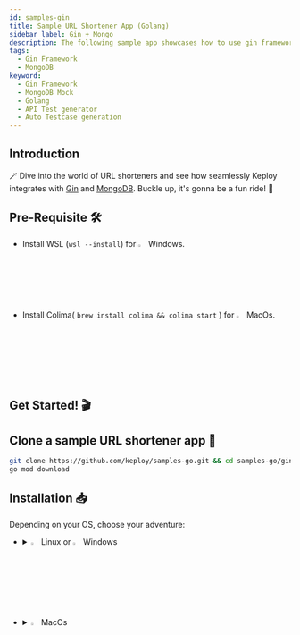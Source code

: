 ```yaml
---
id: samples-gin
title: Sample URL Shortener App (Golang)
sidebar_label: Gin + Mongo
description: The following sample app showcases how to use gin framework and the Keploy Platform.
tags:
  - Gin Framework
  - MongoDB
keyword:
  - Gin Framework
  - MongoDB Mock
  - Golang
  - API Test generator
  - Auto Testcase generation
---
```


## Introduction

🪄 Dive into the world of URL shorteners and see how seamlessly Keploy integrates with [Gin](https://gin-gonic.com/) and [MongoDB](https://www.mongodb.com/). Buckle up, it's gonna be a fun ride! 🎢

## Pre-Requisite 🛠️

- Install WSL (`wsl --install`) for <img src="/docs/img/os/windows.png" alt="Windows" width="3%" /> Windows.
- Install Colima( `brew install colima && colima start` ) for <img src="/docs/img/os/macos.png" alt="MacOS" width="3%" /> MacOs.

## Get Started! 🎬

## Clone a sample URL shortener app 🧪

```bash
git clone https://github.com/keploy/samples-go.git && cd samples-go/gin-mongo
go mod download
```

## Installation 📥

Depending on your OS, choose your adventure:

- <details>
   <summary><img src="/docs/img/os/linux.png" alt="Linux" width="3%" /> Linux or <img src="/docs/img/os/windows.png" alt="Windows" width="3%" /> Windows</summary>

  Alright, let's equip ourselves with the **latest Keploy binary**:

  ```bash
  curl --silent --location "https://github.com/keploy/keploy/releases/latest/download/keploy_linux_amd64.tar.gz" | tar xz -C /tmp

  sudo mkdir -p /usr/local/bin && sudo mv /tmp/keploy /usr/local/bin && keploy
  ```

  If everything goes right, your screen should look a bit like this:

   <img src="/docs/img/code-snippets/install-keploy-logs.png" alt="Test Case Generator" width="50%" />

  Moving on...
   <details>
   <summary style={{ fontWeight: 'bold', fontSize: '1.17em', marginLeft: '0.5em' }}> Run App with <img src="/docs/img/os/docker.png" alt="Docker Container" width="3%" /> Docker </summary>

  #### Add alias for Keploy:

  ```bash
  alias keploy='sudo docker run --pull always --name keploy-v2 -p 16789:16789 --privileged --pid=host -it -v "$(pwd)":/files -v /sys/fs/cgroup:/sys/fs/cgroup -v /sys/kernel/debug:/sys/kernel/debug -v /sys/fs/bpf:/sys/fs/bpf -v /var/run/docker.sock:/var/run/docker.sock -v '"$HOME"'/.keploy-config:/root/.keploy-config -v '"$HOME"'/.keploy:/root/.keploy --rm ghcr.io/keploy/keploy'
  ```

  ### Lights, Camera, Record! 🎥

  Fire up the application and mongoDB instance with Keploy. Keep an eye on the two key flags:
  `-c`: Command to run the app (e.g., `docker compose up`).

  `--containerName`: The container name in the `docker-compose.yml` for traffic interception.

  ```bash
  keploy record -c "docker compose up" --containerName "ginMongoApp"
  ```

  Getting logs like this? Perfect! 👌

   <img src="/docs/img/code-snippets/keploy-record-docker.png" alt="Keploy Record Test case" width="100%" />
   <img src="/docs/img/code-snippets/keploy-record-docker2.png" alt="Keploy record mocks" width="100%" />

  🔥 Challenge time! Generate some test cases. How? Just **make some API calls**. Postman, Hoppscotch or even curl - take your pick!

  Let's make URLs short and sweet:

  #### Generate shortened url

  ```bash
  curl --request POST \
    --url http://localhost:8080/url \
    --header 'content-type: application/json' \
    --data '{
    "url": "https://google.com"
  }'
  ```

  Here's a peek of what you get:

  ```json
  {
    "ts": 1645540022,
    "url": "http://localhost:8080/Lhr4BWAi"
  }
  ```

  🎉 Woohoo! With a simple API call, you've crafted a test case with a mock! Dive into the Keploy directory and feast your eyes on the newly minted `test-1.yml` and `mocks.yml`

  ```yaml
  version: api.keploy.io/v1beta2
  kind: Http
  name: test-1
  spec:
    metadata: {}
    req:
      method: POST
      proto_major: 1
      proto_minor: 1
      url: http://localhost:8080/url
      header:
        Accept: "*/*"
        Content-Length: "33"
        Content-Type: application/json
        Host: localhost:8080
        User-Agent: curl/7.77.0
      body: |-
        {
          "url": "https://google.com"
        }
      body_type: ""
    resp:
      status_code: 200
      header:
        Content-Length: "65"
        Content-Type: application/json; charset=utf-8
        Date: Sun, 01 Oct 2023 15:15:47 GMT
      body: '{"ts":1696173347979970488,"url":"http://localhost:8080/Lhr4BWAi"}'
      body_type: ""
      status_message: ""
      proto_major: 0
      proto_minor: 0
    objects: []
    assertions:
      noise:
        - header.Date
    created: 1696173352
  ```

  this is how the generated **mock.yml** will look like:

  ```yaml
  version: api.keploy.io/v1beta2
  kind: Mongo
  name: mocks
  spec:
    metadata:
      operation: '{ OpMsg flags: 0, sections: [{ SectionSingle msg: {"update":"url-shortener","ordered":true,"writeConcern":{"w":"majority"},"lsid":{"id":{"$binary":{"base64":"eRaUQwDxR2qw3Jcbpn0Gfw==","subType":"04"}}},"$db":"keploy"} }, { SectionSingle identifier: updates , msgs: [ {"q":{"_id":"Lhr4BWAi"},"u":{"$set":{"_id":"Lhr4BWAi","created":{"$date":{"$numberLong":"1696173347975"}},"updated":{"$date":{"$numberLong":"1696173347975"}},"url":"https://google.com"}},"upsert":true} ] }], checksum: 0 }'
    requests:
      - header:
          length: 301
          requestId: 11
          responseTo: 0
          Opcode: 2013
        message:
          flagBits: 0
          sections:
            - '{ SectionSingle msg: {"update":"url-shortener","ordered":true,"writeConcern":{"w":"majority"},"lsid":{"id":{"$binary":{"base64":"eRaUQwDxR2qw3Jcbpn0Gfw==","subType":"04"}}},"$db":"keploy"} }'
            - '{ SectionSingle identifier: updates , msgs: [ {"q":{"_id":"Lhr4BWAi"},"u":{"$set":{"_id":"Lhr4BWAi","created":{"$date":{"$numberLong":"1696173347975"}},"updated":{"$date":{"$numberLong":"1696173347975"}},"url":"https://google.com"}},"upsert":true} ] }'
          checksum: 0
        read_delay: 41060962050
    responses:
      - header:
          length: 60
          requestId: 14
          responseTo: 11
          Opcode: 2013
        message:
          flagBits: 0
          sections:
            - '{ SectionSingle msg: {"n":{"$numberInt":"1"},"nModified":{"$numberInt":"1"},"ok":{"$numberDouble":"1.0"}} }'
          checksum: 0
        read_delay: 2506709
    created: 1696173347
  ---
  version: api.keploy.io/v1beta2
  kind: Mongo
  name: mocks
  spec:
    metadata:
      operation: '{ OpMsg flags: 0, sections: [{ SectionSingle msg: {"find":"url-shortener","filter":{"_id":"Lhr4BWAi"},"limit":{"$numberLong":"1"},"singleBatch":true,"lsid":{"id":{"$binary":{"base64":"eRaUQwDxR2qw3Jcbpn0Gfw==","subType":"04"}}},"$db":"keploy"} }], checksum: 0 }'
    requests:
      - header:
          length: 162
          requestId: 48
          responseTo: 0
          Opcode: 2013
        message:
          flagBits: 0
          sections:
            - '{ SectionSingle msg: {"find":"url-shortener","filter":{"_id":"Lhr4BWAi"},"limit":{"$numberLong":"1"},"singleBatch":true,"lsid":{"id":{"$binary":{"base64":"eRaUQwDxR2qw3Jcbpn0Gfw==","subType":"04"}}},"$db":"keploy"} }'
          checksum: 0
        read_delay: 355688136129
    responses:
      - header:
          length: 197
          requestId: 90
          responseTo: 48
          Opcode: 2013
        message:
          flagBits: 0
          sections:
            - '{ SectionSingle msg: {"cursor":{"firstBatch":[{"_id":"Lhr4BWAi","created":{"$date":{"$numberLong":"1696173347975"}},"updated":{"$date":{"$numberLong":"1696173347975"}},"url":"https://google.com"}],"id":{"$numberLong":"0"},"ns":"keploy.url-shortener"},"ok":{"$numberDouble":"1.0"}} }'
          checksum: 0
        read_delay: 4509611
    created: 1696173703
  ```

  _Time to perform more API magic!_
  Follow the breadcrumbs... or the shortened URLs:

  #### Redirect to original url from shortened url

  ```bash
  curl --request GET \  --url http://localhost:8080/Lhr4BWAi
  ```

  Or just type `http://localhost:8080/Lhr4BWAi` in your browser. Your choice!

  Spotted the new test and mock files in your project? High five! 🙌

  <img src="/docs/img/code-snippets/gin-mongo-test-sample.png" alt="Sample Keploy Test case and Mock for Gin MongoDB" width="100%" style={{ borderRadius: '5px' }}/>

  Want to see if everything works as expected?

  #### Run Tests

  Time to put things to the test 🧪

  ```bash
  keploy test -c "docker compose up" --containerName "ginMongoApp" --delay 10
  ```

  > The `--delay` flag? Oh, that's just giving your app a little breather (in seconds) before the test cases come knocking.

  Your results should be looking all _snazzy_, like this:

  <img src="/docs/img/code-snippets/url-shortner-test-result.png" alt="Sample Keploy Test Result Gin MongoDB" width="100%" style={{ borderRadius: '5px' }}/>

  Did you spot that the ts (timestamp) is showing some differences? Yep, time has a way of doing that! 🕰️

  Worry not, just add the ever-changing fields (like our **ts** here) to the **noise parameter** to **dodge those assertions**.

  > Pro tip: Add `body.ts` to noise in `test-x.yaml`.

  <img src="/docs/img/code-snippets/noise-addition.png" alt="Adding Noise to Test case Gin MongoDB" width="70%" style={{ borderRadius: '5px' }}/>

  Run that keploy record command once more and watch as everything falls into place with all tests passing!🌟

  Final thoughts? Dive deeper! Try different API calls, tweak the DB response in the `mocks.yml`, or fiddle with the request or response in `test-x.yml`. Run the tests again and see the magic unfold!✨👩‍💻👨‍💻✨

  ## Wrapping it up 🎉

  Congrats on the journey so far! You've seen Keploy's power, flexed your coding muscles, and had a bit of fun too! Now, go out there and keep exploring, innovating, and creating! Remember, with the right tools and a sprinkle of fun, anything's possible.😊🚀

  Happy coding! ✨👩‍💻👨‍💻✨

   </details>
   <br/>

   <details>
   <summary style={{ fontWeight: 'bold', fontSize: '1.17em', marginLeft: '0.5em' }}>Run App on 🐧 Linux  </summary>

  We'll be running our sample application right on Linux, but just to make things a tad more thrilling, we'll have the database (mongoDB) chill on Docker. Ready? Let's get the party started!🎉
  First things first, update the MongoDB URL to `localhost:27017` on **line 21** of our trusty `main.go` file.

  <img src="/docs/img/code-snippets/gin-mongo-linux-cmd.png" alt="Linux change Gin MongoDB" width="100%" style={{ borderRadius: '5px' }}/>

  #### 🍃 Kickstart MongoDB

  Let's breathe life into your mongo container. A simple spell should do the trick:

  ```bash
  docker compose up mongo
  ```

  ### 📼 Roll the Tape - Recording Time!

  Ready, set, record! Here's how:

  ```bash
  sudo -E env PATH=$PATH keploy record -c "go run main.go handler.go"
  ```

  Keep an eye out for the `-c `flag! It's the command charm to run the app. Whether you're using `go run main.go handler.go` or the binary path like `./test-app-url-shortener`, it's your call.
  If you're seeing logs that resemble the ones below, you're on the right track:

   <img src="/docs/img/code-snippets/keploy-record-docker.png" alt="Keploy Record Test case" width="100%" />
   <img src="/docs/img/code-snippets/keploy-record-docker2.png" alt="Keploy record mocks" width="100%" />

  Alright, magician! With the app alive and kicking, let's weave some test cases. The spell? Making some API calls! Postman, Hoppscotch, or the classic curl - pick your wand.

  #### Generate shortened url

  ✨ A pinch of URL magic:

  ```bash
  curl --request POST \
    --url http://localhost:8080/url \
    --header 'content-type: application/json' \
    --data '{
    "url": "https://google.com"
  }'
  ```

  And... voila! A shortened URL appears:

  ```json
  {
    "ts": 1645540022,
    "url": "http://localhost:8080/Lhr4BWAi"
  }
  ```

  Give yourself a pat on the back! With that simple spell, you've conjured up a test case with a mock! Explore the **Keploy directory** and you'll discover your handiwork in `test-1.yml` and `mocks.yml`.

  ```yaml
  version: api.keploy.io/v1beta2
  kind: Http
  name: test-1
  spec:
    metadata: {}
    req:
      method: POST
      proto_major: 1
      proto_minor: 1
      url: http://localhost:8080/url
      header:
        Accept: "*/*"
        Content-Length: "33"
        Content-Type: application/json
        Host: localhost:8080
        User-Agent: curl/7.77.0
      body: |-
        {
          "url": "https://google.com"
        }
      body_type: ""
    resp:
      status_code: 200
      header:
        Content-Length: "65"
        Content-Type: application/json; charset=utf-8
        Date: Sun, 01 Oct 2023 15:15:47 GMT
      body: '{"ts":1696173347979970488,"url":"http://localhost:8080/Lhr4BWAi"}'
      body_type: ""
      status_message: ""
      proto_major: 0
      proto_minor: 0
    objects: []
    assertions:
      noise:
        - header.Date
    created: 1696173352
  ```

  this is how the generated **mock.yml** will look like:

  ```yaml
  version: api.keploy.io/v1beta2
  kind: Mongo
  name: mocks
  spec:
    metadata:
      operation: '{ OpMsg flags: 0, sections: [{ SectionSingle msg: {"update":"url-shortener","ordered":true,"writeConcern":{"w":"majority"},"lsid":{"id":{"$binary":{"base64":"eRaUQwDxR2qw3Jcbpn0Gfw==","subType":"04"}}},"$db":"keploy"} }, { SectionSingle identifier: updates , msgs: [ {"q":{"_id":"Lhr4BWAi"},"u":{"$set":{"_id":"Lhr4BWAi","created":{"$date":{"$numberLong":"1696173347975"}},"updated":{"$date":{"$numberLong":"1696173347975"}},"url":"https://google.com"}},"upsert":true} ] }], checksum: 0 }'
    requests:
      - header:
          length: 301
          requestId: 11
          responseTo: 0
          Opcode: 2013
        message:
          flagBits: 0
          sections:
            - '{ SectionSingle msg: {"update":"url-shortener","ordered":true,"writeConcern":{"w":"majority"},"lsid":{"id":{"$binary":{"base64":"eRaUQwDxR2qw3Jcbpn0Gfw==","subType":"04"}}},"$db":"keploy"} }'
            - '{ SectionSingle identifier: updates , msgs: [ {"q":{"_id":"Lhr4BWAi"},"u":{"$set":{"_id":"Lhr4BWAi","created":{"$date":{"$numberLong":"1696173347975"}},"updated":{"$date":{"$numberLong":"1696173347975"}},"url":"https://google.com"}},"upsert":true} ] }'
          checksum: 0
        read_delay: 41060962050
    responses:
      - header:
          length: 60
          requestId: 14
          responseTo: 11
          Opcode: 2013
        message:
          flagBits: 0
          sections:
            - '{ SectionSingle msg: {"n":{"$numberInt":"1"},"nModified":{"$numberInt":"1"},"ok":{"$numberDouble":"1.0"}} }'
          checksum: 0
        read_delay: 2506709
    created: 1696173347
  ---
  version: api.keploy.io/v1beta2
  kind: Mongo
  name: mocks
  spec:
    metadata:
      operation: '{ OpMsg flags: 0, sections: [{ SectionSingle msg: {"find":"url-shortener","filter":{"_id":"Lhr4BWAi"},"limit":{"$numberLong":"1"},"singleBatch":true,"lsid":{"id":{"$binary":{"base64":"eRaUQwDxR2qw3Jcbpn0Gfw==","subType":"04"}}},"$db":"keploy"} }], checksum: 0 }'
    requests:
      - header:
          length: 162
          requestId: 48
          responseTo: 0
          Opcode: 2013
        message:
          flagBits: 0
          sections:
            - '{ SectionSingle msg: {"find":"url-shortener","filter":{"_id":"Lhr4BWAi"},"limit":{"$numberLong":"1"},"singleBatch":true,"lsid":{"id":{"$binary":{"base64":"eRaUQwDxR2qw3Jcbpn0Gfw==","subType":"04"}}},"$db":"keploy"} }'
          checksum: 0
        read_delay: 355688136129
    responses:
      - header:
          length: 197
          requestId: 90
          responseTo: 48
          Opcode: 2013
        message:
          flagBits: 0
          sections:
            - '{ SectionSingle msg: {"cursor":{"firstBatch":[{"_id":"Lhr4BWAi","created":{"$date":{"$numberLong":"1696173347975"}},"updated":{"$date":{"$numberLong":"1696173347975"}},"url":"https://google.com"}],"id":{"$numberLong":"0"},"ns":"keploy.url-shortener"},"ok":{"$numberDouble":"1.0"}} }'
          checksum: 0
        read_delay: 4509611
    created: 1696173703
  ```

  Now, the real fun begins. Let's weave more spells!

  #### Redirect to original url from shortened url

  🚀 Follow the URL road...!

  ```bash
  curl --request GET \  --url http://localhost:8080/Lhr4BWAi
  ```

  Or simply wander over to your browser and visit `http://localhost:8080/Lhr4BWAi`.

  Did you spot the new test and mock scrolls in your project library? Awesome! 👏

  <img src="/docs/img/code-snippets/gin-mongo-test-sample.png" alt="Sample Keploy Test case and Mock for Gin MongoDB" width="100%" style={{ borderRadius: '5px' }}/>

  ### Run Tests 🏁

  Ready to put your spells to the test?

  ```bash
  sudo -E env PATH=$PATH keploy test -c "go run main.go handler.go" --delay 10
  ```

  Did you spot that the ts (timestamp) is showing some differences? Yep, time has a way of doing that! 🕰️

  Worry not, just add the ever-changing fields (like our **ts** here) to the **noise parameter** to **dodge those assertions**.

  > Pro tip: Add `body.ts` to noise in `test-x.yaml`.

  <img src="/docs/img/code-snippets/noise-addition.png" alt="Adding Noise to Test case Gin MongoDB" width="70%" style={{ borderRadius: '5px' }}/>

  Run that keploy record command once more and watch as everything falls into place with all tests passing! 🌟

  Final thoughts? Dive deeper! Try different API calls, tweak the DB response in the `mocks.yml`, or fiddle with the request or response in `test-x.yml`. Run the tests again and see the magic unfold! ✨👩‍💻👨‍💻✨

  ## Wrapping it up 🎉

  Congrats on the journey so far! You've seen Keploy's power, flexed your coding muscles, and had a bit of fun too! Now, go out there and keep exploring, innovating, and creating! Remember, with the right tools and a sprinkle of fun, anything's possible. 😊🚀

  Happy coding! ✨👩‍💻👨‍💻✨
   </details>

   </details>

   <br/>

- <details>
   <summary><img src="/docs/img/os/macos.png" alt="MacOS" width="3%" /> MacOs </summary>

  Dive straight in, but first, give **Colima** a gentle nudge with (`colima start`). Let's make sure it's awake and ready for action!

  #### Add alias for Keploy 🐰:

  For the sake of convenience (and a bit of Mac magic 🪄), let's set up a shortcut for Keploy:

  ```bash
  alias keploy='sudo docker run --pull always --name keploy-v2 -p 16789:16789 --privileged --pid=host -it -v "$(pwd)":/files -v /sys/fs/cgroup:/sys/fs/cgroup -v debugfs:/sys/kernel/debug:rw -v /sys/fs/bpf:/sys/fs/bpf -v /var/run/docker.sock:/var/run/docker.sock -v '"$HOME"'/.keploy-config:/root/.keploy-config -v '"$HOME"'/.keploy:/root/.keploy --rm ghcr.io/keploy/keploy'
  ```

  ### Lights, Camera, Record! 🎥

  Fire up the application and mongoDB instance with Keploy. Keep an eye on the two key flags:
  `-c`: Command to run the app (e.g., `docker compose up`).

  `--containerName`: The container name in the `docker-compose.yml` for traffic interception.

  ```bash
  keploy record -c "docker compose up" --containerName "ginMongoApp"
  ```

  Getting logs like this? Perfect! 👌

   <img src="/docs/img/code-snippets/keploy-record-docker.png" alt="Keploy Record Test case" width="100%" />
   <img src="/docs/img/code-snippets/keploy-record-docker2.png" alt="Keploy record mocks" width="100%" />

  🔥 Challenge time! Generate some test cases. How? Just **make some API calls**. Postman, Hoppscotch or even curl - take your pick!

  Let's make URLs short and sweet:

  #### Generate shortened url

  ```bash
  curl --request POST \
    --url http://localhost:8080/url \
    --header 'content-type: application/json' \
    --data '{
    "url": "https://google.com"
  }'
  ```

  Here's a peek of what you get:

  ```json
  {
    "ts": 1645540022,
    "url": "http://localhost:8080/Lhr4BWAi"
  }
  ```

  🎉 Woohoo! With a simple API call, you've crafted a test case with a mock! Dive into the Keploy directory and feast your eyes on the newly minted `test-1.yml` and `mocks.yml`

  ```yaml
  version: api.keploy.io/v1beta2
  kind: Http
  name: test-1
  spec:
    metadata: {}
    req:
      method: POST
      proto_major: 1
      proto_minor: 1
      url: http://localhost:8080/url
      header:
        Accept: "*/*"
        Content-Length: "33"
        Content-Type: application/json
        Host: localhost:8080
        User-Agent: curl/7.77.0
      body: |-
        {
          "url": "https://google.com"
        }
      body_type: ""
    resp:
      status_code: 200
      header:
        Content-Length: "65"
        Content-Type: application/json; charset=utf-8
        Date: Sun, 01 Oct 2023 15:15:47 GMT
      body: '{"ts":1696173347979970488,"url":"http://localhost:8080/Lhr4BWAi"}'
      body_type: ""
      status_message: ""
      proto_major: 0
      proto_minor: 0
    objects: []
    assertions:
      noise:
        - header.Date
    created: 1696173352
  ```

  this is how the generated **mock.yml** will look like:

  ```yaml
  version: api.keploy.io/v1beta2
  kind: Mongo
  name: mocks
  spec:
    metadata:
      operation: '{ OpMsg flags: 0, sections: [{ SectionSingle msg: {"update":"url-shortener","ordered":true,"writeConcern":{"w":"majority"},"lsid":{"id":{"$binary":{"base64":"eRaUQwDxR2qw3Jcbpn0Gfw==","subType":"04"}}},"$db":"keploy"} }, { SectionSingle identifier: updates , msgs: [ {"q":{"_id":"Lhr4BWAi"},"u":{"$set":{"_id":"Lhr4BWAi","created":{"$date":{"$numberLong":"1696173347975"}},"updated":{"$date":{"$numberLong":"1696173347975"}},"url":"https://google.com"}},"upsert":true} ] }], checksum: 0 }'
    requests:
      - header:
          length: 301
          requestId: 11
          responseTo: 0
          Opcode: 2013
        message:
          flagBits: 0
          sections:
            - '{ SectionSingle msg: {"update":"url-shortener","ordered":true,"writeConcern":{"w":"majority"},"lsid":{"id":{"$binary":{"base64":"eRaUQwDxR2qw3Jcbpn0Gfw==","subType":"04"}}},"$db":"keploy"} }'
            - '{ SectionSingle identifier: updates , msgs: [ {"q":{"_id":"Lhr4BWAi"},"u":{"$set":{"_id":"Lhr4BWAi","created":{"$date":{"$numberLong":"1696173347975"}},"updated":{"$date":{"$numberLong":"1696173347975"}},"url":"https://google.com"}},"upsert":true} ] }'
          checksum: 0
        read_delay: 41060962050
    responses:
      - header:
          length: 60
          requestId: 14
          responseTo: 11
          Opcode: 2013
        message:
          flagBits: 0
          sections:
            - '{ SectionSingle msg: {"n":{"$numberInt":"1"},"nModified":{"$numberInt":"1"},"ok":{"$numberDouble":"1.0"}} }'
          checksum: 0
        read_delay: 2506709
    created: 1696173347
  ---
  version: api.keploy.io/v1beta2
  kind: Mongo
  name: mocks
  spec:
    metadata:
      operation: '{ OpMsg flags: 0, sections: [{ SectionSingle msg: {"find":"url-shortener","filter":{"_id":"Lhr4BWAi"},"limit":{"$numberLong":"1"},"singleBatch":true,"lsid":{"id":{"$binary":{"base64":"eRaUQwDxR2qw3Jcbpn0Gfw==","subType":"04"}}},"$db":"keploy"} }], checksum: 0 }'
    requests:
      - header:
          length: 162
          requestId: 48
          responseTo: 0
          Opcode: 2013
        message:
          flagBits: 0
          sections:
            - '{ SectionSingle msg: {"find":"url-shortener","filter":{"_id":"Lhr4BWAi"},"limit":{"$numberLong":"1"},"singleBatch":true,"lsid":{"id":{"$binary":{"base64":"eRaUQwDxR2qw3Jcbpn0Gfw==","subType":"04"}}},"$db":"keploy"} }'
          checksum: 0
        read_delay: 355688136129
    responses:
      - header:
          length: 197
          requestId: 90
          responseTo: 48
          Opcode: 2013
        message:
          flagBits: 0
          sections:
            - '{ SectionSingle msg: {"cursor":{"firstBatch":[{"_id":"Lhr4BWAi","created":{"$date":{"$numberLong":"1696173347975"}},"updated":{"$date":{"$numberLong":"1696173347975"}},"url":"https://google.com"}],"id":{"$numberLong":"0"},"ns":"keploy.url-shortener"},"ok":{"$numberDouble":"1.0"}} }'
          checksum: 0
        read_delay: 4509611
    created: 1696173703
  ```

  _Time to perform more API magic!_
  Follow the breadcrumbs... or the shortened URLs:

  #### Redirect to original url from shortened url

  ```bash
  curl --request GET \  --url http://localhost:8080/Lhr4BWAi
  ```

  Or just type `http://localhost:8080/Lhr4BWAi` in your browser. Your choice!

  Spotted the new test and mock files in your project? High five! 🙌

  <img src="/docs/img/code-snippets/gin-mongo-test-sample.png" alt="Sample Keploy Test case and Mock for Gin MongoDB" width="100%" style={{ borderRadius: '5px' }}/>

  Want to see if everything works as expected?

  #### Run Tests

  Time to put things to the test 🧪

  ```bash
  keploy test -c "docker compose up" --containerName "ginMongoApp" --delay 10
  ```

  > The `--delay` flag? Oh, that's just giving your app a little breather (in seconds) before the test cases come knocking.

  Your results should be looking all _snazzy_, like this:

  <img src="/docs/img/code-snippets/url-shortner-test-result.png" alt="Sample Keploy Test Result Gin MongoDB" width="100%" style={{ borderRadius: '5px' }}/>

  Did you spot that the ts (timestamp) is showing some differences? Yep, time has a way of doing that! 🕰️

  Worry not, just add the ever-changing fields (like our **ts** here) to the **noise parameter** to **dodge those assertions**.

  > Pro tip: Add `body.ts` to noise in `test-x.yaml`.

  <img src="/docs/img/code-snippets/noise-addition.png" alt="Adding Noise to Test case Gin MongoDB" width="70%" style={{ borderRadius: '5px' }}/>

  Run that keploy record command once more and watch as everything falls into place with all tests passing! 🌟

  Final thoughts? Dive deeper! Try different API calls, tweak the DB response in the `mocks.yml`, or fiddle with the request or response in `test-x.yml`. Run the tests again and see the magic unfold! ✨👩‍💻👨‍💻✨

  ## Wrapping it up 🎉

  Congrats on the journey so far! You've seen Keploy's power, flexed your coding muscles, and had a bit of fun too! Now, go out there and keep exploring, innovating, and creating! Remember, with the right tools and a sprinkle of fun, anything's possible. 😊🚀

  Happy coding! ✨👩‍💻👨‍💻✨
   </details>
